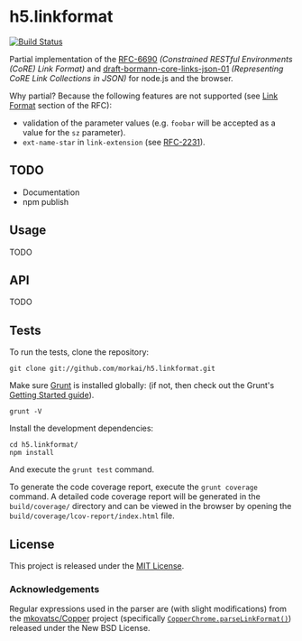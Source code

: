 # h5.linkformat

[![Build Status](https://travis-ci.org/morkai/h5.linkformat.png?branch=master)](https://travis-ci.org/morkai/h5.linkformat)

Partial implementation of the
[RFC-6690](http://tools.ietf.org/html/rfc6690) *(Constrained RESTful Environments (CoRE) Link Format)*
and [draft-bormann-core-links-json-01](http://tools.ietf.org/html/draft-bormann-core-links-json-01)
*(Representing CoRE Link Collections in JSON)* for node.js and the browser.

Why partial? Because the following features are not supported
(see [Link Format](http://tools.ietf.org/html/rfc6690#section-2) section of the RFC):
  - validation of the parameter values (e.g. `foobar` will be accepted as a value
    for the `sz` parameter).
  - `ext-name-star` in `link-extension` (see [RFC-2231](http://tools.ietf.org/html/rfc2231)).

## TODO

  - Documentation
  - npm publish

## Usage

TODO

## API

TODO

## Tests

To run the tests, clone the repository:

```
git clone git://github.com/morkai/h5.linkformat.git
```

Make sure [Grunt](http://gruntjs.com/) is installed globally:
(if not, then check out the Grunt's
[Getting Started guide](https://github.com/gruntjs/grunt/wiki/Getting-started)).

```
grunt -V
```

Install the development dependencies:

```
cd h5.linkformat/
npm install
```

And execute the `grunt test` command.

To generate the code coverage report, execute the `grunt coverage` command.
A detailed code coverage report will be generated in the `build/coverage/`
directory and can be viewed in the browser by opening the
`build/coverage/lcov-report/index.html` file.

## License

This project is released under the
[MIT License](https://raw.github.com/morkai/h5.linkformat/master/license.md).

### Acknowledgements

Regular expressions used in the parser are (with slight modifications) from the
[mkovatsc/Copper](https://github.com/mkovatsc/Copper) project (specifically
[`CopperChrome.parseLinkFormat()`](https://github.com/mkovatsc/Copper/blob/dc77bd2287/chrome/content/Helpers.js#L271))
released under the New BSD License.
